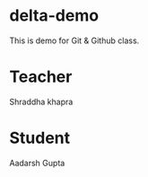 # delta-demo
This is  demo for Git &amp; Github class.

# Teacher
Shraddha khapra

# Student
Aadarsh Gupta